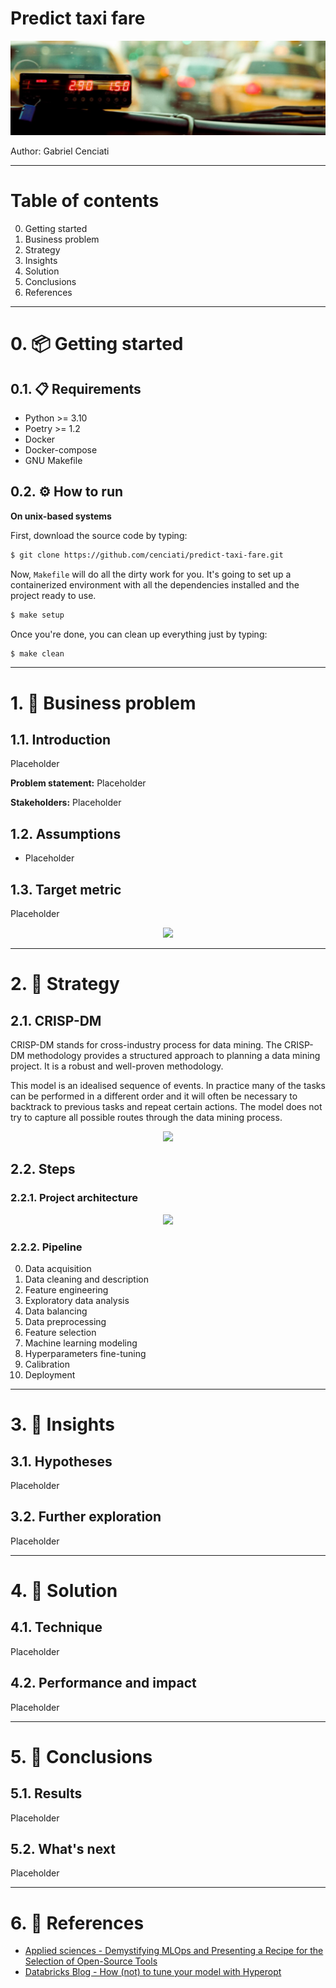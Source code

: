 # **Predict taxi fare**
<p align="center"><img src="reports/figures/banner.png"></p>
<p>Author: Gabriel Cenciati</p>

---

# **Table of contents**
  0. Getting started
  1. Business problem
  2. Strategy
  3. Insights
  4. Solution
  5. Conclusions
  6. References

---

# **0. 📦 Getting started**
## 0.1. 📋 Requirements
* Python >= 3.10
* Poetry >= 1.2
* Docker
* Docker-compose
* GNU Makefile

## 0.2. ⚙️ How to run
**On unix-based systems**

First, download the source code by typing:
```bash
$ git clone https://github.com/cenciati/predict-taxi-fare.git
```

Now, `Makefile` will do all the dirty work for you. It's going to set up a containerized environment with all the dependencies installed and the project ready to use. 
```bash
$ make setup
```

Once you're done, you can clean up everything just by typing:
```bash
$ make clean
```

---

# **1. 💼 Business problem**
## 1.1. Introduction
Placeholder

**Problem statement:** Placeholder

**Stakeholders:** Placeholder

## 1.2. Assumptions
- Placeholder

## 1.3. Target metric
Placeholder

<p name="" align="center"><img src="reports/figures/metric.png"></p>

---

# **2. 📃 Strategy**
## 2.1. CRISP-DM
CRISP-DM stands for cross-industry process for data mining. The CRISP-DM methodology provides a structured approach to planning a data mining project. It is a robust and well-proven methodology.

This model is an idealised sequence of events. In practice many of the tasks can be performed in a different order and it will often be necessary to backtrack to previous tasks and repeat certain actions. The model does not try to capture all possible routes through the data mining process.
<p align="center"><img src="reports/figures/crisp-methodology.jpg"></p>

## 2.2. Steps
### 2.2.1. Project architecture
<p align="center"><img src="reports/figures/project-architecture.png"></p>

### 2.2.2. Pipeline
0. Data acquisition
1. Data cleaning and description
2. Feature engineering
3. Exploratory data analysis
4. Data balancing
5. Data preprocessing
6. Feature selection
7. Machine learning modeling
8. Hyperparameters fine-tuning
9. Calibration
10. Deployment

---

# **3. 🤯 Insights**
## 3.1. Hypotheses
Placeholder

## 3.2. Further exploration
Placeholder

---

# **4. 📌 Solution**
## 4.1. Technique
Placeholder

## 4.2. Performance and impact
Placeholder

---

# **5. 💭 Conclusions**
## 5.1. Results
Placeholder

## 5.2. What's next
Placeholder

---

# **6. 📎 References**
- [Applied sciences - Demystifying MLOps and Presenting a Recipe for the Selection of Open-Source Tools](https://www.mdpi.com/2076-3417/11/19/8861)
- [Databricks Blog - How (not) to tune your model with Hyperopt](https://www.databricks.com/blog/2021/04/15/how-not-to-tune-your-model-with-hyperopt.html)